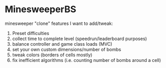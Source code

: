 # MinesweeperBS

minesweeper "clone"
features I want to add/tweak:
1. Preset difficulties
2. collect time to complete level (speedrun/leaderboard purposes)
3. balance controller and game class loads (MVC)
4. set your own custom dimensions/number of bombs
5. tweak colors (borders of cells mostly)
6. fix inefficient algorithms (i.e. counting number of bombs around a cell)
